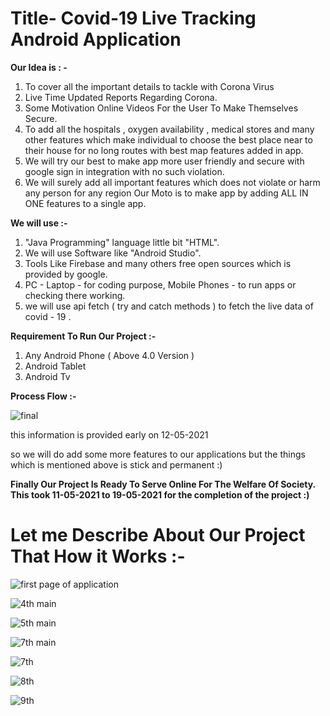 
# Title- Covid-19 Live Tracking Android Application

**Our Idea is : -**
1.  To cover all the important details to tackle with Corona Virus
2. Live Time Updated Reports Regarding Corona.
3. Some Motivation Online Videos For the User To Make Themselves Secure.
4. To add all the hospitals , oxygen availability , medical stores and many other features which make individual to choose the best place near to their house for no long routes with best map features added in app.
5. We will try our best to make app more user friendly and secure with google sign in integration with no such violation.
6. We will surely add all important features which does not violate or harm any person for any region Our Moto is to make app by adding ALL IN ONE features to a single app.

**We will use :-**
1. "Java Programming" language  little bit "HTML".
2. We will use Software like "Android Studio".
3. Tools Like Firebase and many others free open sources which is provided by google.
4. PC - Laptop - for coding purpose, Mobile Phones - to run apps or checking there working.
5. we will use api fetch ( try and catch methods ) to fetch the live data of covid - 19 .

**Requirement To Run Our Project :-** 
1. Any Android Phone ( Above 4.0 Version )
2. Android Tablet 
3. Android Tv

**Process Flow :-** 

![final](https://user-images.githubusercontent.com/53940939/118807390-de258100-b8c5-11eb-86dc-0abe6e95f416.jpg)


this information is provided early on 12-05-2021

so we will do add some more features to our applications but the things which is mentioned above is stick and permanent :)

**Finally Our Project Is Ready To Serve Online For The Welfare Of Society. This took 11-05-2021 to 19-05-2021  for the completion of the project :)**

# Let me Describe About Our Project That How it Works :-

![first page of application](https://user-images.githubusercontent.com/53940939/118757227-4d7d7f80-b88a-11eb-8469-2ab5f1ec2a92.jpg)


![4th main](https://user-images.githubusercontent.com/53940939/118758395-9b938280-b88c-11eb-8b0d-a55ef911ae23.jpg)


![5th main](https://user-images.githubusercontent.com/53940939/118760233-1611d180-b890-11eb-8a47-a54665590cd7.jpg)


![7th main](https://user-images.githubusercontent.com/53940939/118761205-a3a1f100-b891-11eb-99f6-b86ed5832391.jpg)


![7th](https://user-images.githubusercontent.com/53940939/118762068-33946a80-b893-11eb-8fc6-223228d2ec71.jpg)


![8th](https://user-images.githubusercontent.com/53940939/118762836-83276600-b894-11eb-89d8-5af790f022ce.jpg)


![9th](https://user-images.githubusercontent.com/53940939/118763378-60498180-b895-11eb-8d2f-7d912e44487f.jpg)
















